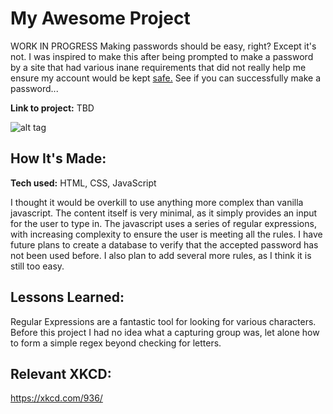 # My Awesome Project
WORK IN PROGRESS
Making passwords should be easy, right? Except it's not. I was inspired to make this after being prompted to make a password by a site that had various inane requirements that did not really help me ensure my account would be kept [safe.](https://pages.nist.gov/800-63-3/sp800-63b.html#sec5) See if you can successfully make a password...

**Link to project:** TBD

![alt tag](http://placecorgi.com/1200/650)

## How It's Made:

**Tech used:** HTML, CSS, JavaScript

I thought it would be overkill to use anything more complex than vanilla javascript. The content itself is very minimal, as it simply provides an input for the user to type in. The javascript uses a series of regular expressions, with increasing complexity to ensure the user is meeting all the rules. I have future plans to create a database to verify that the accepted password has not been used before. I also plan to add several more rules, as I think it is still too easy.

## Lessons Learned:

Regular Expressions are a fantastic tool for looking for various characters. Before this project I had no idea what a capturing group was, let alone how to form a simple regex beyond checking for letters.

## Relevant XKCD:
https://xkcd.com/936/
